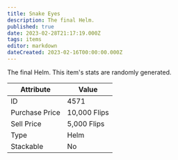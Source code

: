 ```yaml
---
title: Snake Eyes
description: The final Helm.
published: true
date: 2023-02-28T21:17:19.000Z
tags: items
editor: markdown
dateCreated: 2023-02-16T00:00:00.000Z
---
```


The final Helm. This item's stats are randomly generated.

|Attribute|Value|
|-|-|
|ID|4571|
|Purchase Price|10,000 Flips|
|Sell Price|5,000 Flips|
|Type|Helm|
|Stackable|No|

